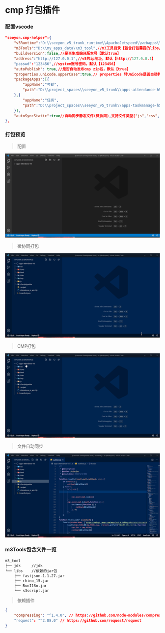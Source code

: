 # cmp 打包插件

### 配置vscode

```json
"seeyon.cmp-helper":{
    "v5Runtime":"D:\\seeyon_v5_trunk_runtime\\ApacheJetspeed\\webapps\\seeyon",// v5运行目录
    "m3Tools":"D:\\my_apps_data\\m3_tool",//m3工具目录【包含打包需要的libs/xxx.jar和jdk】
    "buildversion":false,//是否生成编译版本号【默认true】
    "address":"http://127.0.0.1",//v5的ip地址，默认【http://127.0.0.1】
    "passwd":"123456",//system账号密码，默认【123456】
    "autoPublish": true,//是否自动发布cmp zip包，默认【true】
    "properties.unicode.upperCase":true,// properties 转Unicode是否自动转大写[默认true]
    "packageApps":[{
        "appName":"考勤",
        "path":"D:\\project_spaces\\seeyon_v5_trunk\\apps-attendance-h5"
    },{
        "appName":"任务",
        "path":"D:\\project_spaces\\seeyon_v5_trunk\\apps-taskmanage-h5",
    }],
    "autoSyncStatic":true//自动同步静态文件(微协同),支持文件类型["js","css","json","svg","ttf","eot","woff","png","jpg","bmp","jpeg"]
},
```

### 打包预览

> 配置

![配置](https://raw.githubusercontent.com/shuqiyige/cmp-helper/master/doc/config.gif "配置截图")

> 微协同打包

![微协同打包](https://raw.githubusercontent.com/shuqiyige/cmp-helper/master/doc/wechatpack.gif "右键截图")

> CMP打包

![CMP打包](https://raw.githubusercontent.com/shuqiyige/cmp-helper/master/doc/cmppack.gif "右键截图")

> 文件自动同步

![文件自动同步](https://raw.githubusercontent.com/shuqiyige/cmp-helper/master/doc/autoSync.gif "文件自动同步")


### m3Tools包含文件一览

```
m3_tool
├── jdk     //jdk
└── libs    //依赖的jar包
    ├── fastjson-1.1.27.jar
    ├── rhino_15.jar
    ├── RunI18n.jar
    └── s3script.jar
```


> 依赖插件

```json
{
    "compressing": "^1.4.0", // https://github.com/node-modules/compressing
    "request": "^2.88.0" // https://github.com/request/request
}
```
